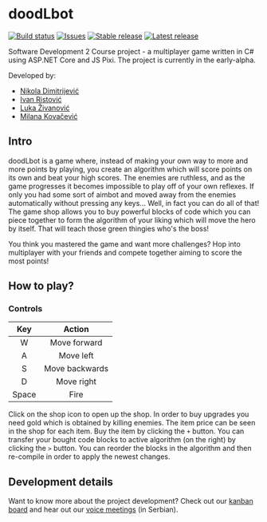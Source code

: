 # doodLbot

[![Build status](https://ci.appveyor.com/api/projects/status/kgpqa95gutukq35v?svg=true)](https://ci.appveyor.com/project/ivan-ristovic/sd2-tempname)
[![Issues](https://img.shields.io/github/issues/ivan-ristovic/doodLbot.svg)](https://github.com/ivan-ristovic/doodLbot/issues)
[![Stable release](https://img.shields.io/github/release/ivan-ristovic/doodLbot.svg?label=stable)](https://github.com/ivan-ristovic/doodLbot/releases)
[![Latest release](https://img.shields.io/github/tag-pre/ivan-ristovic/doodLbot.svg?label=latest)](https://github.com/ivan-ristovic/doodLbot/releases)

Software Development 2 Course project - a multiplayer game written in C# using ASP.NET Core and JS Pixi. The project is currently in the early-alpha.

Developed by:
- [Nikola Dimitrijević](https://github.com/kredenac)
- [Ivan Ristović](https://github.com/ivan-ristovic)
- [Luka Živanović](https://github.com/ZivanovicLuka)
- [Milana Kovačević](https://github.com/milana-kovacevic)

## Intro

doodLbot is a game where, instead of making your own way to more and more points by playing, you create an algorithm which will score points on its own and beat your high scores. 
The enemies are ruthless, and as the game progresses it becomes impossible to play off of your own reflexes. If only you had some sort of aimbot and moved away from the enemies 
automatically without pressing any keys... Well, in fact you can do all of that! The game shop allows you to buy powerful blocks of code which you can piece together to form the
algorithm of your liking which will move the hero by itself. That will teach those green thingies who's the boss!

You think you mastered the game and want more challenges? Hop into multiplayer with your friends and compete together aiming to score the most points!

## How to play?

### Controls

|  Key  |     Action     |
|:-----:|:--------------:|
|   W   | Move forward   |
|   A   | Move left      |
|   S   | Move backwards |
|   D   | Move right     |
| Space | Fire           |

Click on the shop icon to open up the shop. In order to buy upgrades you need gold which is obtained by killing enemies. The item price can be seen in the shop for each item.
Buy the item by clicking the `+` button. You can transfer your bought code blocks to active algorithm (on the right) by clicking the `>` button. You can reorder the blocks
in the algorithm and then re-compile in order to apply the newest changes.

## Development details

Want to know more about the project development? Check out our [kanban board](https://trello.com/b/Gr5GyI5j/rs2) and hear out our [voice meetings](https://drive.google.com/drive/folders/1YQkxp55jhGMEdwo7n2nKyz6eDjhqzb9J?usp=sharing) (in Serbian).